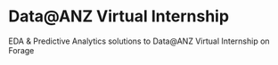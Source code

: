 # Data@ANZ Virtual Internship
EDA & Predictive Analytics solutions to Data@ANZ Virtual Internship on Forage 
